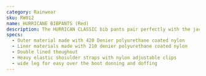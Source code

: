 ```yaml
---
category: Rainwear
sku: RW012
name: HURRICANE BIBPANTS (Red)
description: The HURRICAN CLASSIC bib pants pair perfectly with the jacket as the toughest product on the market. 420 Dienier Nylon outer shell and 210 Denier nylon shell, Both polyurethan coated. Lining and shell are sewn "coating to coating" to reduce abrasive damage to coating and improve lopngevity. The soft finish provides added comfort, inside and out. Wide leg design allows for "boots on" access
specs:
  - Outer material made with 420 Denier polyurethane coated nylon
  - Liner materials made with 210 denier polyurethane coated nylon
  - Double lined thoughout
  - Heavy elastic shoiulder straps with nylon adjustable clips
  - wide leg for easy over the boot donning and doffing
---
```

